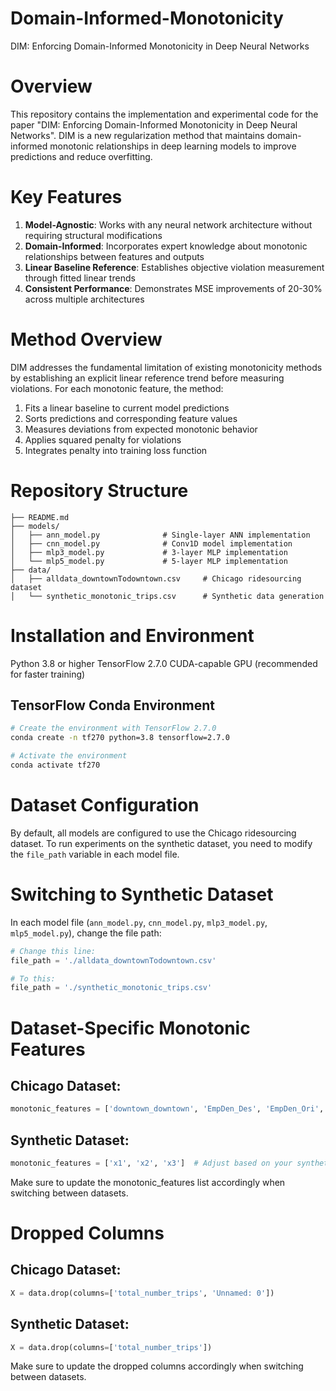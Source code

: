 # Domain-Informed-Monotonicity
DIM: Enforcing Domain-Informed Monotonicity in Deep Neural Networks

# Overview
This repository contains the implementation and experimental code for the paper "DIM: Enforcing Domain-Informed Monotonicity in Deep Neural Networks". DIM is a new regularization method that maintains domain-informed monotonic relationships in deep learning models to improve predictions and reduce overfitting.

# Key Features
1) **Model-Agnostic**: Works with any neural network architecture without requiring structural modifications
2) **Domain-Informed**: Incorporates expert knowledge about monotonic relationships between features and outputs
3) **Linear Baseline Reference**: Establishes objective violation measurement through fitted linear trends
4) **Consistent Performance**: Demonstrates MSE improvements of 20-30% across multiple architectures

# Method Overview
DIM addresses the fundamental limitation of existing monotonicity methods by establishing an explicit linear reference trend before measuring violations. For each monotonic feature, the method:
1) Fits a linear baseline to current model predictions
2) Sorts predictions and corresponding feature values
3) Measures deviations from expected monotonic behavior
4) Applies squared penalty for violations
5) Integrates penalty into training loss function

# Repository Structure
```
├── README.md
├── models/
│   ├── ann_model.py              # Single-layer ANN implementation
│   ├── cnn_model.py              # Conv1D model implementation
│   ├── mlp3_model.py             # 3-layer MLP implementation
│   └── mlp5_model.py             # 5-layer MLP implementation
├── data/
│   ├── alldata_downtownTodowntown.csv     # Chicago ridesourcing dataset
│   └── synthetic_monotonic_trips.csv      # Synthetic data generation
```

# Installation and Environment
Python 3.8 or higher
TensorFlow 2.7.0
CUDA-capable GPU (recommended for faster training)

## TensorFlow Conda Environment

```bash
# Create the environment with TensorFlow 2.7.0
conda create -n tf270 python=3.8 tensorflow=2.7.0

# Activate the environment
conda activate tf270
```

# Dataset Configuration

By default, all models are configured to use the Chicago ridesourcing dataset. To run experiments on the synthetic dataset, you need to modify the `file_path` variable in each model file.

# Switching to Synthetic Dataset

In each model file (`ann_model.py`, `cnn_model.py`, `mlp3_model.py`, `mlp5_model.py`), change the file path:

```python
# Change this line:
file_path = './alldata_downtownTodowntown.csv'

# To this:
file_path = './synthetic_monotonic_trips.csv'

```
# Dataset-Specific Monotonic Features
## Chicago Dataset:
```python
monotonic_features = ['downtown_downtown', 'EmpDen_Des', 'EmpDen_Ori', 'Commuters_HW', 'Commuters_WH']
```
## Synthetic Dataset:
```python
monotonic_features = ['x1', 'x2', 'x3']  # Adjust based on your synthetic data structure
```
Make sure to update the monotonic_features list accordingly when switching between datasets.

# Dropped Columns
## Chicago Dataset:
```python
X = data.drop(columns=['total_number_trips', 'Unnamed: 0'])
```
## Synthetic Dataset:
```python
X = data.drop(columns=['total_number_trips'])
```
Make sure to update the dropped columns accordingly when switching between datasets.
